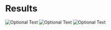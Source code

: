 # Results
![Optional Text](../master/images/cost.png)
![Optional Text](../master/images/accuracy.png)
![Optional Text](../master/images/resultscifar10.png)
